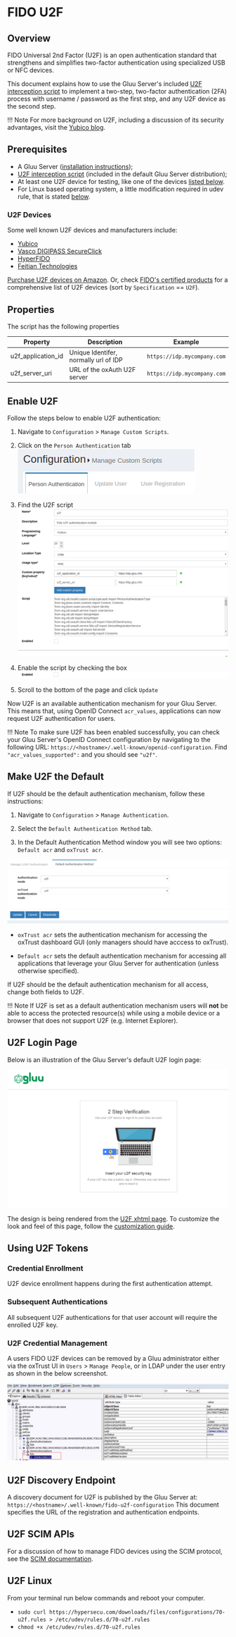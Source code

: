 # FIDO U2F

## Overview
FIDO Universal 2nd Factor (U2F) is an open authentication standard that strengthens and simplifies two-factor authentication using specialized USB or NFC devices. 

This document explains how to use the Gluu Server's included 
[U2F interception script](https://raw.githubusercontent.com/GluuFederation/oxAuth/master/Server/integrations/u2f/U2fExternalAuthenticator.py) 
to implement a two-step, two-factor authentication (2FA) process with username / password as the first step, and any U2F device as the second step. 

!!! Note 
    For more background on U2F, including a discussion of its security advantages, visit the [Yubico blog](https://www.yubico.com/solutions/fido-u2f/). 

## Prerequisites
- A Gluu Server ([installation instructions](../installation-guide/index.md));      
- [U2F interception script](https://github.com/GluuFederation/oxAuth/blob/master/Server/integrations/u2f/U2fExternalAuthenticator.py) (included in the default Gluu Server distribution);     
- At least one U2F device for testing, like one of the devices [listed below](#u2f-devices). 
- For Linux based operating system, a little modification required in udev rule, that is stated [below](#u2f-linux).

### U2F Devices
Some well known U2F devices and manufacturers include:           

- [Yubico](https://www.yubico.com/)      
- [Vasco DIGIPASS SecureClick](https://www.vasco.com/products/two-factor-authenticators/hardware/one-button/digipass-secureclick.html)   
- [HyperFIDO](http://hyperfido.com/)       
- [Feitian Technologies](http://www.ftsafe.com/)      

[Purchase U2F devices on Amazon](https://www.amazon.com/s/ref=nb_sb_noss/146-0120855-4781335?url=search-alias%3Daps&field-keywords=u2f). Or, check [FIDO's certified products](https://fidoalliance.org/certification/fido-certified-products/) for a comprehensive list of U2F devices (sort by `Specification` == `U2F`). 

## Properties
The script has the following properties

|	Property	|	Description		|	Example	|
|-----------------------|-------------------------------|---------------|
|u2f_application_id		|Unique Identifer, normally url of IDP		|`https://idp.mycompany.com`|
|u2f_server_uri		|URL of the oxAuth U2F server|`https://idp.mycompany.com`|

## Enable U2F

Follow the steps below to enable U2F authentication:

1. Navigate to `Configuration` > `Manage Custom Scripts`.    

1. Click on the `Person Authentication` tab       
![person-auth](../img/admin-guide/multi-factor/person-auth.png)

1. Find the U2F script       
![u2f-script](../img/admin-guide/multi-factor/u2f-script.png)

1. Enable the script by checking the box       
![enable](../img/admin-guide/enable.png)

1. Scroll to the bottom of the page and click `Update`

Now U2F is an available authentication mechanism for your Gluu Server. This means that, using OpenID Connect `acr_values`, applications can now request U2F authentication for users. 

!!! Note 
    To make sure U2F has been enabled successfully, you can check your Gluu Server's OpenID Connect 
    configuration by navigating to the following URL: `https://<hostname>/.well-known/openid-configuration`. 
    Find `"acr_values_supported":` and you should see `"u2f"`. 

## Make U2F the Default

If U2F should be the default authentication mechanism, follow these instructions: 

1. Navigate to `Configuration` > `Manage Authentication`. 

1. Select the `Default Authentication Method` tab. 

1. In the Default Authentication Method window you will see two options: `Default acr` and `oxTrust acr`. 

![u2f](../img/admin-guide/multi-factor/u2f.png)

 - `oxTrust acr` sets the authentication mechanism for accessing the oxTrust dashboard GUI (only managers should have acccess to oxTrust).    

 - `Default acr` sets the default authentication mechanism for accessing all applications that leverage your Gluu Server for authentication (unless otherwise specified).    

If U2F should be the default authentication mechanism for all access, change both fields to U2F.  

!!! Note
    If U2F is set as a default authentication mechanism users will **not** be able to access the protected resource(s) while using a mobile device or a browser that does not support U2F (e.g. Internet Explorer).  

## U2F Login Page
Below is an illustration of the Gluu Server's default U2F login page:

![u2f](../img/user-authn/u2f.png)

The design is being rendered from the [U2F xhtml page](https://github.com/GluuFederation/oxAuth/blob/master/Server/src/main/webapp/auth/u2f/login.xhtml). To customize the look and feel of this page, follow the [customization guide](../operation/custom-design.md). 

## Using U2F Tokens 

### Credential Enrollment
U2F device enrollment happens during the first authentication attempt. 

### Subsequent Authentications
All subsequent U2F authentications for that user account will require the enrolled U2F key. 

### U2F Credential Management
A users FIDO U2F devices can be removed by a Gluu administrator either via the oxTrust UI in `Users` > `Manage People`, or in LDAP under the user entry as shown in the below screenshot. 

![fidoldap](../img/admin-guide/multi-factor/fido-ldap-entry.png)

## U2F Discovery Endpoint
A discovery document for U2F is published by the Gluu Server at: `https://<hostname>/.well-known/fido-u2f-configuration` This document specifies the URL of the registration and authentication endpoints. 

## U2F SCIM APIs
For a discussion of how to manage FIDO devices using the SCIM protocol, see the [SCIM documentation](../user-management/scim2.md#fido-devices). 

## U2F Linux 

From your terminal run below commands and reboot your computer. 

  - `sudo curl https://hypersecu.com/downloads/files/configurations/70-u2f.rules > /etc/udev/rules.d/70-u2f.rules`
  - `chmod +x /etc/udev/rules.d/70-u2f.rules`



